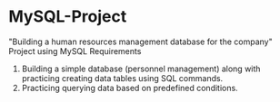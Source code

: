 # MySQL-Project
"Building a human resources management database for the company" Project using MySQL
Requirements
1. Building a simple database (personnel management) along with practicing creating data tables using SQL commands.
2. Practicing querying data based on predefined conditions.